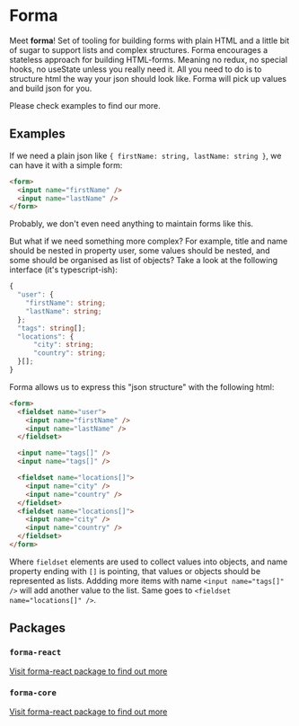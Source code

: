 # Forma

Meet **forma**! Set of tooling for building forms with plain HTML and a little bit of sugar to support lists and complex structures.
Forma encourages a stateless approach for building HTML-forms. Meaning no redux, no special hooks, no useState unless you really need it. All you need to do is to structure html the way your json should look like. Forma will pick up values and build json for you.

Please check examples to find our more.

## Examples

If we need a plain json like `{ firstName: string, lastName: string }`, we can have it with a simple form:

```html
<form>
  <input name="firstName" />
  <input name="lastName" />
</form>
```

Probably, we don't even need anything to maintain forms like this.

But what if we need something more complex? For example, title and name should be nested in property user, some values should be nested, and some should be organised as list of objects? Take a look at the following interface (it's typescript-ish):

```typescript
{
  "user": {
    "firstName": string;
    "lastName": string;
  };
  "tags": string[];
  "locations": {
      "city": string;
      "country": string;
  }[];
}
```

Forma allows us to express this "json structure" with the following html:

```html
<form>
  <fieldset name="user">
    <input name="firstName" />
    <input name="lastName" />
  </fieldset>

  <input name="tags[]" />
  <input name="tags[]" />

  <fieldset name="locations[]">
    <input name="city" />
    <input name="country" />
  </fieldset>
  <fieldset name="locations[]">
    <input name="city" />
    <input name="country" />
  </fieldset>
</form>
```

Where `fieldset` elements are used to collect values into objects, and name property ending with `[]` is pointing, that values or objects should be represented as lists.
Addding more items with name `<input name="tags[]" />` will add another value to the list. Same goes to `<fieldset name="locations[]" />`.

## Packages

### `forma-react`

[Visit forma-react package to find out more](./packages/forma-react/)

### `forma-core`

[Visit forma-react package to find out more](./packages/forma-core/)
